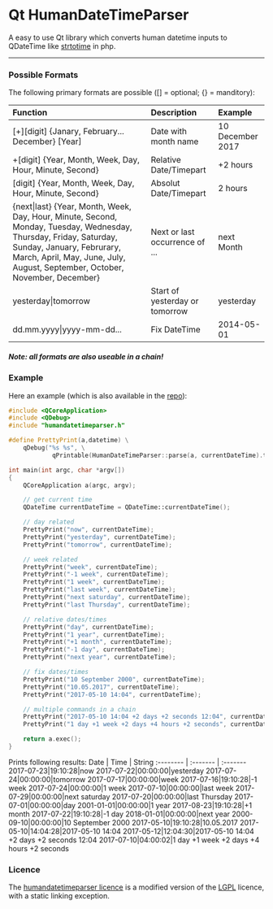 # Qt HumanDateTimeParser

A easy to use Qt library which converts human datetime inputs to QDateTime like [strtotime](http://php.net/manual/en/function.strtotime.php) in php.

----------

### Possible Formats 

The following primary formats are possible ([] = optional; {} = manditory):

Function | Description | Example
:-------- | :-------  | :-------
[+][digit] {Janary, February... December} [Year]|Date with month name|10 December 2017
+[digit] {Year, Month, Week, Day, Hour, Minute, Second}|Relative Date/Timepart|+2 hours
[digit] {Year, Month, Week, Day, Hour, Minute, Second}|Absolut Date/Timepart|2 hours
{next\|last} {Year, Month, Week, Day, Hour, Minute, Second, Monday, Tuesday, Wednesday, Thursday, Friday, Saturday, Sunday, January, Februrary, March, April, May, June, July, August, September, October, November, December}|Next or last occurrence of ...|next Month
yesterday\|tomorrow|Start of yesterday or tomorrow|yesterday
dd.mm.yyyy\|yyyy-mm-dd...|Fix DateTime|2014-05-01

##### Note: all formats are also useable in a chain!


### Example

Here an example (which is also available in the [repo](https://github.com/Spiek/humandatetimeparser/blob/master/example/main.cpp)):

```c++
#include <QCoreApplication>
#include <QDebug>
#include "humandatetimeparser.h"

#define PrettyPrint(a,datetime) \
    qDebug("%s %s", \
            qPrintable(HumanDateTimeParser::parse(a, currentDateTime).toString("yyyy-MM-dd hh:mm:ss")), a)

int main(int argc, char *argv[])
{
    QCoreApplication a(argc, argv);

    // get current time
    QDateTime currentDateTime = QDateTime::currentDateTime();

    // day related
    PrettyPrint("now", currentDateTime);
    PrettyPrint("yesterday", currentDateTime);
    PrettyPrint("tomorrow", currentDateTime);

    // week related
    PrettyPrint("week", currentDateTime);
    PrettyPrint("-1 week", currentDateTime);
    PrettyPrint("1 week", currentDateTime);
    PrettyPrint("last week", currentDateTime);
    PrettyPrint("next saturday", currentDateTime);
    PrettyPrint("last Thursday", currentDateTime);

    // relative dates/times
    PrettyPrint("day", currentDateTime);
    PrettyPrint("1 year", currentDateTime);
    PrettyPrint("+1 month", currentDateTime);
    PrettyPrint("-1 day", currentDateTime);
    PrettyPrint("next year", currentDateTime);

    // fix dates/times
    PrettyPrint("10 September 2000", currentDateTime);
    PrettyPrint("10.05.2017", currentDateTime);
    PrettyPrint("2017-05-10 14:04", currentDateTime);

    // multiple commands in a chain
    PrettyPrint("2017-05-10 14:04 +2 days +2 seconds 12:04", currentDateTime);
    PrettyPrint("1 day +1 week +2 days +4 hours +2 seconds", currentDateTime);

    return a.exec();
}
```
Prints following results:
Date | Time | String
:-------- | :------- | :-------
2017-07-23|19:10:28|now
2017-07-22|00:00:00|yesterday
2017-07-24|00:00:00|tomorrow
2017-07-17|00:00:00|week
2017-07-16|19:10:28|-1 week
2017-07-24|00:00:00|1 week
2017-07-10|00:00:00|last week
2017-07-29|00:00:00|next saturday
2017-07-20|00:00:00|last Thursday
2017-07-01|00:00:00|day
2001-01-01|00:00:00|1 year
2017-08-23|19:10:28|+1 month
2017-07-22|19:10:28|-1 day
2018-01-01|00:00:00|next year
2000-09-10|00:00:00|10 September 2000
2017-05-10|19:10:28|10.05.2017
2017-05-10|14:04:28|2017-05-10 14:04
2017-05-12|12:04:30|2017-05-10 14:04 +2 days +2 seconds 12:04
2017-07-10|04:00:02|1 day +1 week +2 days +4 hours +2 seconds

### Licence
The [humandatetimeparser licence](https://github.com/Spiek/humandatetimeparser/blob/master/LICENCE) is a modified version of the [LGPL](http://www.gnu.org/licenses/lgpl.html) licence, with a static linking exception.
